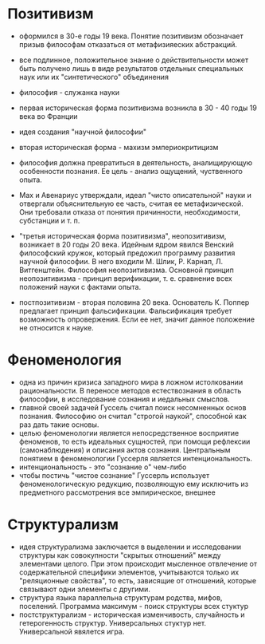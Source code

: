 # Позитивизм
- оформился в 30-е годы 19 века. Понятие позитивизм обозначает призыв философам отказаться от метафизияеских абстракций.
- все подлинное, положительное знание о действительности может быть получено лишь в виде результатов отдельных специальных наук или их "синтетического" объединения
- философия - служанка науки

- первая историческая форма позитивизма возникла в 30 - 40 годы 19 века во Франции
- идея создания "научной философии"
- вторая историческая форма - махизм эмпериокритицизм
- философия должна превратиться в деятельность, аналищирующую особенности познания. Ее цель - анализ ощущений, чуственного опыта.
- Мах и Авенариус утверждали, идеал "чисто описательной" науки и отвергали объяснительную ее часть, считая ее метафизической. Они требовали отказа от понятия причинности, необходимости, субстанции и т. п.
- "третья историческая форма позитивизма", неопозитивизм, возникает в 20 годы 20 века. Идейным ядром явился Венский философский кружок, который предожил программу развития научной философии. В него входили М. Шлик, Р. Карнап, Л. Витгенштейн. Философия неопозитивизма. Основной принцип неопозитивизма - принцип верификации, т. е. сравнение всех положений науки с фактами опыта.
- постпозитивизм - вторая половина 20 века. Основатель К. Поппер предлагает принцип фальсификации. Фальсификация требует возможность опровержения. Если ее нет, значит данное положение не относится к науке.

# Феноменология
- одна из причин кризиса западного мира в ложном истолковании рациональности. В переносе методов естествознания в область философии, в исследование сознания и иедальных смыслов.
- главной своей задачей Гуссель считал поиск несомненных основ познания. Философию он считал "строгой наукой", способной как раз дать такие основы.
- целью феноменологии является непосредственное восприятие феноменов, то есть идеальных сущностей, при помощи рефлексии (самонаблюдения) и описания актов сознания. Центральным понятием в феноменологии Гуссерля является интенциональность.
- интенциональность - это "сознание о" чем-либо
- чтобы постичь "чистое сознание" Гуссерль использует феноменологическую редукцию, позволяющую ему исключить из предметного рассмотрения все эмпирическое, внешнее

# Структурализм
- идея структурализма заключается в выделении и исследовании структуры как совокупности "скрытых отношений" между элементами целого. При этом происходит мысленное отвлечение от содержательной специфики элементов, учитываются только их "реляционные свойства", то есть, зависящие от отношений, которые связывают одни элементы с другими.
- структура языка параллельна структурам родства, мифов, поселений. Программа максимум - поиск структуры всех стуктур
- постструктурализм - историческая изменчивость, случайность и гетерогенность структур. Универсальных стуктур нет. Универсальной явялется игра.
